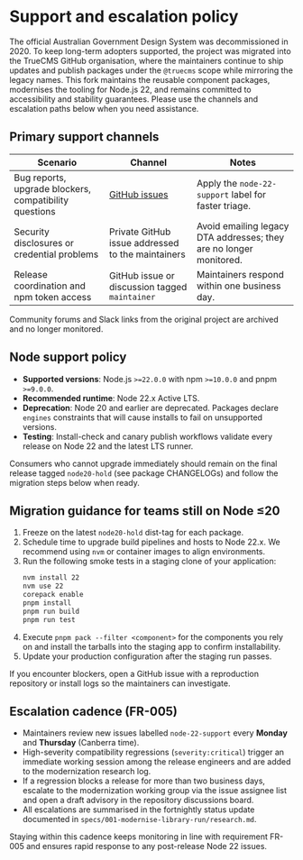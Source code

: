 # Support and escalation policy

The official Australian Government Design System was decommissioned in 2020. To keep long-term adopters supported, the project was migrated into the TrueCMS GitHub organisation, where the maintainers continue to ship updates and publish packages under the `@truecms` scope while mirroring the legacy names. This fork maintains the reusable component packages, modernises the tooling for Node.js 22, and remains committed to accessibility and stability guarantees. Please use the channels and escalation paths below when you need assistance.

## Primary support channels

| Scenario | Channel | Notes |
|----------|---------|-------|
| Bug reports, upgrade blockers, compatibility questions | [GitHub issues](https://github.com/truecms/design-system-components/issues/new/choose) | Apply the `node-22-support` label for faster triage. |
| Security disclosures or credential problems | Private GitHub issue addressed to the maintainers | Avoid emailing legacy DTA addresses; they are no longer monitored. |
| Release coordination and npm token access | GitHub issue or discussion tagged `maintainer` | Maintainers respond within one business day. |

Community forums and Slack links from the original project are archived and no longer monitored.

## Node support policy

- **Supported versions**: Node.js `>=22.0.0` with npm `>=10.0.0` and pnpm `>=9.0.0`.
- **Recommended runtime**: Node 22.x Active LTS.
- **Deprecation**: Node 20 and earlier are deprecated. Packages declare `engines` constraints that will cause installs to fail on unsupported versions.
- **Testing**: Install-check and canary publish workflows validate every release on Node 22 and the latest LTS runner.

Consumers who cannot upgrade immediately should remain on the final release tagged `node20-hold` (see package CHANGELOGs) and follow the migration steps below when ready.

## Migration guidance for teams still on Node ≤20

1. Freeze on the latest `node20-hold` dist-tag for each package.
2. Schedule time to upgrade build pipelines and hosts to Node 22.x. We recommend using `nvm` or container images to align environments.
3. Run the following smoke tests in a staging clone of your application:
   ```sh
   nvm install 22
   nvm use 22
   corepack enable
   pnpm install
   pnpm run build
   pnpm run test
   ```
4. Execute `pnpm pack --filter <component>` for the components you rely on and install the tarballs into the staging app to confirm installability.
5. Update your production configuration after the staging run passes.

If you encounter blockers, open a GitHub issue with a reproduction repository or install logs so the maintainers can investigate.

## Escalation cadence (FR-005)

- Maintainers review new issues labelled `node-22-support` every **Monday** and **Thursday** (Canberra time).
- High-severity compatibility regressions (`severity:critical`) trigger an immediate working session among the release engineers and are added to the modernization research log.
- If a regression blocks a release for more than two business days, escalate to the modernization working group via the issue assignee list and open a draft advisory in the repository discussions board.
- All escalations are summarised in the fortnightly status update documented in `specs/001-modernise-library-run/research.md`.

Staying within this cadence keeps monitoring in line with requirement FR-005 and ensures rapid response to any post-release Node 22 issues.
